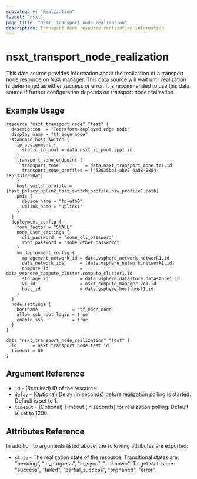 ```yaml
---
subcategory: "Realization"
layout: "nsxt"
page_title: "NSXT: transport_node_realization"
description: Transport node resource realization information.
---
```


# nsxt_transport_node_realization

This data source provides information about the realization of a transport node resource on NSX manager. This data source will wait until realization is determined as either success or error. It is recommended to use this data source if further configuration depends on transport node realization.

## Example Usage

```hcl
resource "nsxt_transport_node" "test" {
  description  = "Terraform-deployed edge node"
  display_name = "tf_edge_node"
  standard_host_switch {
    ip_assignment {
      static_ip_pool = data.nsxt_ip_pool.ipp1.id
    }
    transport_zone_endpoint {
      transport_zone          = data.nsxt_transport_zone.tz1.id
      transport_zone_profiles = ["52035bb3-ab02-4a08-9884-18631312e50a"]
    }
    host_switch_profile = [nsxt_policy_uplink_host_switch_profile.hsw_profile1.path]
    pnic {
      device_name = "fp-eth0"
      uplink_name = "uplink1"
    }
  }
  deployment_config {
    form_factor = "SMALL"
    node_user_settings {
      cli_password  = "some_cli_password"
      root_password = "some_other_password"
    }
    vm_deployment_config {
      management_network_id = data.vsphere_network.network1.id
      data_network_ids      = [data.vsphere_network.network1.id]
      compute_id            = data.vsphere_compute_cluster.compute_cluster1.id
      storage_id            = data.vsphere_datastore.datastore1.id
      vc_id                 = nsxt_compute_manager.vc1.id
      host_id               = data.vsphere_host.host1.id
    }
  }
  node_settings {
    hostname             = "tf_edge_node"
    allow_ssh_root_login = true
    enable_ssh           = true
  }
}

data "nsxt_transport_node_realization" "test" {
  id      = nsxt_transport_node.test.id
  timeout = 60
}
```

## Argument Reference

* `id` - (Required) ID of the resource.
* `delay` - (Optional) Delay (in seconds) before realization polling is started. Default is set to 1.
* `timeout` - (Optional) Timeout (in seconds) for realization polling. Default is set to 1200.

## Attributes Reference

In addition to arguments listed above, the following attributes are exported:

* `state` - The realization state of the resource. Transitional states are: "pending", "in_progress", "in_sync", "unknown". Target states are: "success", "failed", "partial_success", "orphaned", "error".
